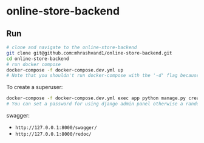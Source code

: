 # online-store-backend   

## Run 
``` bash
# clone and navigate to the online-store-backend
git clone git@github.com:mhrashvand1/online-store-backend.git  
cd online-store-backend  
# run docker compose
docker-compose -f docker-compose.dev.yml up  
# Note that you shouldn't run docker-compose with the '-d' flag because SMSs will print in the terminal and you need to monitor them for sign up, sign in, and other related activities.   
```   

To create a superuser:   
 
``` bash   
docker-compose -f docker-compose.dev.yml exec app python manage.py createsuperuser2 <phone_number> # --password=<password>  
# You can set a password for using django admin panel otherwise a random password will be generate.
```   

swagger:   
- `http://127.0.0.1:8000/swagger/`  
- `http://127.0.0.1:8000/redoc/`  
